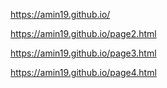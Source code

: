 https://amin19.github.io/


https://amin19.github.io/page2.html



https://amin19.github.io/page3.html



https://amin19.github.io/page4.html
